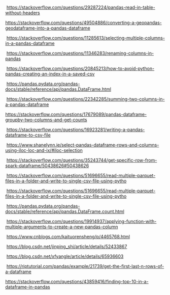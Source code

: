​	https://stackoverflow.com/questions/29287224/pandas-read-in-table-without-headers

https://stackoverflow.com/questions/49504886/converting-a-geopandas-geodataframe-into-a-pandas-dataframe

​	https://stackoverflow.com/questions/11285613/selecting-multiple-columns-in-a-pandas-dataframe

​	https://stackoverflow.com/questions/11346283/renaming-columns-in-pandas

​	https://stackoverflow.com/questions/20845213/how-to-avoid-python-pandas-creating-an-index-in-a-saved-csv

​	https://pandas.pydata.org/pandas-docs/stable/reference/api/pandas.DataFrame.html

​	https://stackoverflow.com/questions/22342285/summing-two-columns-in-a-pandas-dataframe

https://stackoverflow.com/questions/17679089/pandas-dataframe-groupby-two-columns-and-get-counts

​	https://stackoverflow.com/questions/16923281/writing-a-pandas-dataframe-to-csv-file

​	https://www.shanelynn.ie/select-pandas-dataframe-rows-and-columns-using-iloc-loc-and-ix/#iloc-selection

​	https://stackoverflow.com/questions/35243744/get-specific-row-from-spark-dataframe/50438626#50438626

​	https://stackoverflow.com/questions/51696655/read-multiple-parquet-files-in-a-folder-and-write-to-single-csv-file-using-pytho

​	https://stackoverflow.com/questions/51696655/read-multiple-parquet-files-in-a-folder-and-write-to-single-csv-file-using-pytho

​	https://pandas.pydata.org/pandas-docs/stable/reference/api/pandas.DataFrame.count.html

​	https://stackoverflow.com/questions/19914937/applying-function-with-multiple-arguments-to-create-a-new-pandas-column

​	https://www.cnblogs.com/kaituorensheng/p/4465768.html

​	https://blog.csdn.net/jinping_shi/article/details/52433867

​	https://blog.csdn.net/xfyangle/article/details/65936603

​	https://riptutorial.com/pandas/example/21739/get-the-first-last-n-rows-of-a-dataframe

https://stackoverflow.com/questions/43859416/finding-top-10-in-a-dataframe-in-pandas

